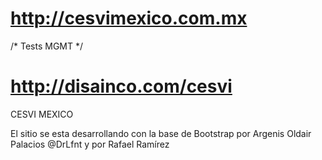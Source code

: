 # http://cesvimexico.com.mx

/* Tests MGMT */
# http://disainco.com/cesvi

CESVI MEXICO

El sitio se esta desarrollando con la base de Bootstrap por Argenis Oldair Palacios @DrLfnt y por Rafael Ramírez
